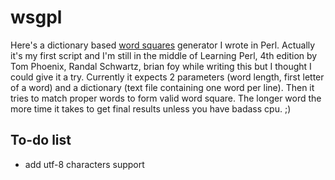 # wsgpl
Here's a dictionary based [word squares](https://en.wikipedia.org/wiki/Word_square) generator I wrote in Perl. Actually it's my first script and I'm still in the middle of Learning Perl, 4th edition by Tom Phoenix, Randal Schwartz, brian foy while writing this but I thought I could give it a try. Currently it expects 2 parameters (word length, first letter of a word) and a dictionary (text file containing one word per line). Then it tries to match proper words to form valid word square. The longer word the more time it takes to get final results unless you have badass cpu. ;)

## To-do list

* add utf-8 characters support
